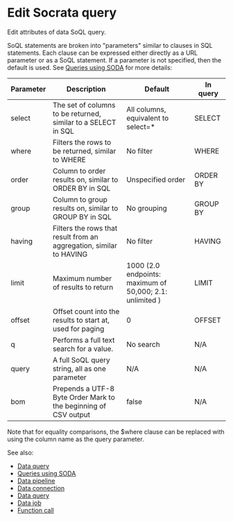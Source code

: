 <!-- TITLE: Edit Socrata query -->
<!-- SUBTITLE: -->

# Edit Socrata query

Edit attributes of data SoQL query.

SoQL statements are broken into "parameters" similar to clauses in SQL statements. 
Each clause can be expressed either directly as a URL parameter or as a SoQL statement. 
If a parameter is not specified, then the default is used. 
See [Queries using SODA](https://dev.socrata.com/docs/queries) for more details:

| Parameter | Description | Default | In query |
|-----------|-------------|---------|-----------|
| select    | The set of columns to be returned, similar to a SELECT in SQL | All columns, equivalent to select=\* | SELECT |
| where     | Filters the rows to be returned, similar to WHERE | No filter | WHERE |
| order     | Column to order results on, similar to ORDER BY in SQL | Unspecified order | ORDER BY |
| group     | Column to group results on, similar to GROUP BY in SQL | No grouping | GROUP BY |
| having    | Filters the rows that result from an aggregation, similar to HAVING | No filter | HAVING |
| limit     | Maximum number of results to return | 1000 (2.0 endpoints: maximum of 50,000; 2.1: unlimited ) | LIMIT |
| offset    | Offset count into the results to start at, used for paging | 0 | OFFSET |
| q         | Performs a full text search for a value. | No search | N/A |
| query     | A full SoQL query string, all as one parameter | N/A | N/A |
| bom       | Prepends a UTF-8 Byte Order Mark to the beginning of CSV output | false | N/A |

Note that for equality comparisons, the $where clause can be replaced with using the column 
name as the query parameter.

See also:

  * [Data query](data-query.md)
  * [Queries using SODA](https://dev.socrata.com/docs/queries)
  * [Data pipeline](data-pipeline.md)
  * [Data connection](data-connection.md)
  * [Data query](data-query.md)
  * [Data job](data-job.md)
  * [Function call](../overview/functions/function-call.md)
